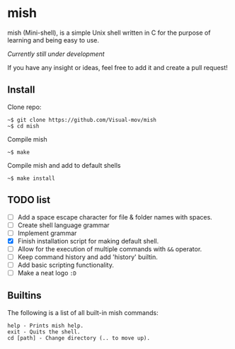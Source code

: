 # mish
mish (Mini-shell), is a simple Unix shell written in C for the purpose of learning and being easy to use.

*Currently still under development*

If you have any insight or ideas, feel free to add it and create a pull request!

## Install
Clone repo:
```
~$ git clone https://github.com/Visual-mov/mish
~$ cd mish
```

Compile mish
```
~$ make
```

Compile mish and add to default shells
```
~$ make install
```

## TODO list
- [ ] Add a space escape character for file & folder names with spaces.
- [ ] Create shell language grammar
- [ ] Implement grammar
- [x] Finish installation script for making default shell.
- [ ] Allow for the execution of multiple commands with `&&` operator.
- [ ] Keep command history and add 'history' builtin.
- [ ] Add basic scripting functionality.
- [ ] Make a neat logo `:D`

## Builtins
The following is a list of all built-in mish commands:
```
help - Prints mish help.
exit - Quits the shell.
cd [path] - Change directory (.. to move up).
```